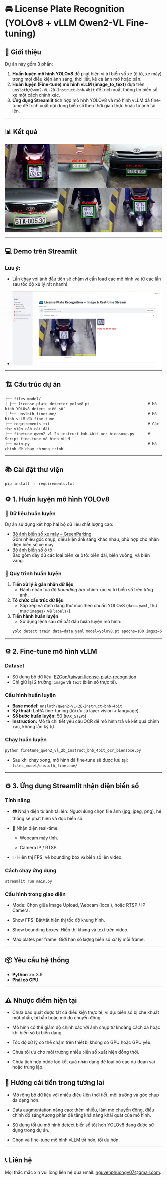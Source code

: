 # 🚘 License Plate Recognition (YOLOv8 + vLLM Qwen2-VL Fine-tuning)

## 📌 Giới thiệu
Dự án này gồm 3 phần:
1. **Huấn luyện mô hình YOLOv8** để phát hiện vị trí biển số xe (ô tô, xe máy) trong mọi điều kiện ánh sáng, thời tiết, kể cả ảnh mờ hoặc bẩn.
2. **Huấn luyện (Fine-tune) mô hình vLLM (image_to_text)** dựa trên `unsloth/Qwen2-VL-2B-Instruct-bnb-4bit` để trích xuất thông tin biển số xe một cách chính xác.
3. **Ứng dụng Streamlit** tích hợp mô hình YOLOv8 và mô hình vLLM đã fine-tune để trích xuất nội dung biển số theo thời gian thực hoặc từ ảnh tải lên.

---

## 📊 Kết quả
![Sample Image](results/result1.jpg)

---

## 💻 Demo trên Streamlit
### Lưu ý:
- Lần chạy với ảnh đầu tiên sẽ chậm vì cần load các mô hình và từ các lần sau tốc độ xử lý rất nhanh!

- ![Sample Image](results/result2.jpg)

---


## 🏗️ Cấu trúc dự án

```
├── files_model/
│ ├── license_plate_detector_yolov8.pt                          # Mô hình YOLOv8 detect biển số
│ └── unsloth_finetune/                                         # Mô hình vLLM đã fine-tune
├── requirements.txt                                            # Các thư viện cần cài đặt
├── finetune_qwen2_vl_2b_instruct_bnb_4bit_ocr_biensoxe.py      # Script fine-tune mô hình vLLM
├── main.py                                                     # Mã chính để chạy chương trình
```
---

## 📚 Cài đặt thư viện
```
pip install -r requirements.txt
```

## ⚙️ 1. Huấn luyện mô hình YOLOv8

### 📂 Dữ liệu huấn luyện
Dự án sử dụng kết hợp hai bộ dữ liệu chất lượng cao:
- [Bộ ảnh biển số xe máy – GreenParking](https://github.com/thigiacmaytinh/DataThiGiacMayTinh/blob/main/GreenParking.zip)  
  Gồm nhiều góc chụp, điều kiện ánh sáng khác nhau, phù hợp cho nhận diện biển số xe máy.
- [Bộ ảnh biển số ô tô](https://drive.google.com/file/d/1U5ebTzW2c_sVVTCSX1QH-ZJFpLijMdUv/view)  
  Bao gồm đầy đủ các loại biển xe ô tô: biển dài, biển vuông, và biển vàng.

### 🔧 Quy trình huấn luyện
1. **Tiền xử lý & gán nhãn dữ liệu**  
   - Đánh nhãn tọa độ *bounding box* chính xác vị trí biển số trên từng ảnh.
2. **Tổ chức cấu trúc dữ liệu**  
   - Sắp xếp và định dạng thư mục theo chuẩn YOLOv8 (`data.yaml`, thư mục `images/` và `labels/`).
3. **Tiến hành huấn luyện**  
   - Sử dụng lệnh sau để bắt đầu huấn luyện mô hình:
   ```bash
   yolo detect train data=data.yaml model=yolov8.pt epochs=100 imgsz=640
   ```

---

## ⚙️ 2. Fine-tune mô hình vLLM

### Dataset
- Sử dụng bộ dữ liệu: [EZCon/taiwan-license-plate-recognition](https://huggingface.co/datasets/EZCon/taiwan-license-plate-recognition)
- Chỉ giữ lại 2 trường: `image` và `text` (biển số thực tế).

### Cấu hình huấn luyện
- **Base model:** `unsloth/Qwen2-VL-2B-Instruct-bnb-4bit`
- **Kỹ thuật:** LoRA fine-tuning (tối ưu cả layer vision + language).
- **Số bước huấn luyện:** 50 (`MAX_STEPS`)
- **Instruction:** Mô tả chi tiết yêu cầu OCR để mô hình trả về kết quả chính xác, không lẫn ký tự.

### Chạy huấn luyện
```bash
python finetune_qwen2_vl_2b_instruct_bnb_4bit_ocr_biensoxe.py
```

- Sau khi chạy xong, mô hình đã fine-tune sẽ được lưu tại: `files_model/unsloth_finetune/`


---

## ⚙️ 3. Ứng dụng Streamlit nhận diện biển số
### Tính năng
- 📷 Nhận diện từ ảnh tải lên: Người dùng chọn file ảnh (jpg, jpeg, png), hệ thống sẽ phát hiện và đọc biển số.

- 🎥 Nhận diện real-time:

    - Webcam máy tính.

    - Camera IP / RTSP.

- ✨ Hiển thị FPS, vẽ bounding box và biển số lên video.

### Cách chạy ứng dụng

```bash
streamlit run main.py
```

### Cấu hình trong giao diện
- Mode: Chọn giữa Image Upload, Webcam (local), hoặc RTSP / IP Camera.

- Show FPS: Bật/tắt hiển thị tốc độ khung hình.

- Show bounding boxes: Hiển thị khung và text trên video.

- Max plates per frame: Giới hạn số lượng biển số xử lý mỗi frame.

---

## 📦 Yêu cầu hệ thống
- **Python** >= 3.9  
- **Phải có GPU**

---

## ⚠️ Nhược điểm hiện tại
- Chưa bao quát được tất cả điều kiện thực tế, ví dụ: biển số bị che khuất một phần, bị bẩn hoặc mờ do chuyển động.

- Mô hình có thể giảm độ chính xác với ảnh chụp từ khoảng cách xa hoặc khi biển số bị biến dạng.

- Tốc độ xử lý có thể chậm trên thiết bị không có GPU hoặc GPU yếu.

- Chưa tối ưu cho môi trường nhiều biển số xuất hiện đồng thời.

- Chưa tích hợp bước lọc kết quả nhận dạng để loại bỏ các dự đoán sai hoặc trùng lặp.

## 🚀 Hướng cải tiến trong tương lai
- Mở rộng bộ dữ liệu với nhiều điều kiện thời tiết, môi trường và góc chụp đa dạng hơn.

- Data augmentation nâng cao: thêm nhiễu, làm mờ chuyển động, điều chỉnh độ sáng/tương phản để tăng khả năng khái quát của mô hình.

- Sử dụng tối ưu mô hình detect biển số tốt hơn YOLOv8 đang được sử dụng trong dự án.

- Chọn và fine-tune mô hình vLLM tốt hơn, tối ưu hơn.

---

## 📞 Liên hệ
Mọi thắc mắc xin vui lòng liên hệ qua email: nguyenphuongv07@gmail.com.
